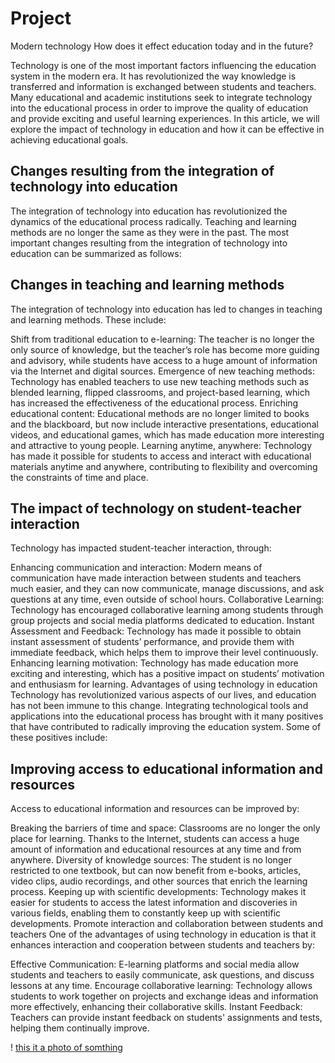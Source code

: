 # Project
Modern technology How does it effect education today and in the future?

Technology is one of the most important factors influencing the education system in the modern era. It has revolutionized the way knowledge is transferred and information is exchanged between students and teachers. Many educational and academic institutions seek to integrate technology into the educational process in order to improve the quality of education and provide exciting and useful learning experiences. In this article, we will explore the impact of technology in education and how it can be effective in achieving educational goals.

## Changes resulting from the integration of technology into education
The integration of technology into education has revolutionized the dynamics of the educational process radically. Teaching and learning methods are no longer the same as they were in the past. The most important changes resulting from the integration of technology into education can be summarized as follows:

## Changes in teaching and learning methods
The integration of technology into education has led to changes in teaching and learning methods. These include:

 Shift from traditional education to e-learning: The teacher is no longer the only source of knowledge, but the teacher’s role has become more guiding and advisory, while students have access to a huge amount of information via the Internet and digital sources.
 Emergence of new teaching methods: Technology has enabled teachers to use new teaching methods such as blended learning, flipped classrooms, and project-based learning, which has increased the effectiveness of the educational process.
Enriching educational content: Educational methods are no longer limited to books and the blackboard, but now include interactive presentations, educational videos, and educational games, which has made education more interesting and attractive to young people.
Learning anytime, anywhere: Technology has made it possible for students to access and interact with educational materials anytime and anywhere, contributing to flexibility and overcoming the constraints of time and place.

 ## The impact of technology on student-teacher interaction   
Technology has impacted student-teacher interaction, through:

Enhancing communication and interaction: Modern means of communication have made interaction between students and teachers much easier, and they can now communicate, manage discussions, and ask questions at any time, even outside of school hours.
Collaborative Learning: Technology has encouraged collaborative learning among students through group projects and social media platforms dedicated to education.
Instant Assessment and Feedback: Technology has made it possible to obtain instant assessment of students’ performance, and provide them with immediate feedback, which helps them to improve their level continuously.
Enhancing learning motivation: Technology has made education more exciting and interesting, which has a positive impact on students’ motivation and enthusiasm for learning. 
Advantages of using technology in education
Technology has revolutionized various aspects of our lives, and education has not been immune to this change. Integrating technological tools and applications into the educational process has brought with it many positives that have contributed to radically improving the education system. Some of these positives include:

## Improving access to educational information and resources
Access to educational information and resources can be improved by:

Breaking the barriers of time and space: Classrooms are no longer the only place for learning. Thanks to the Internet, students can access a huge amount of information and educational resources at any time and from anywhere.
Diversity of knowledge sources: The student is no longer restricted to one textbook, but can now benefit from e-books, articles, video clips, audio recordings, and other sources that enrich the learning process.
Keeping up with scientific developments: Technology makes it easier for students to access the latest information and discoveries in various fields, enabling them to constantly keep up with scientific developments. 
Promote interaction and collaboration between students and teachers
One of the advantages of using technology in education is that it enhances interaction and cooperation between students and teachers by:

Effective Communication: E-learning platforms and social media allow students and teachers to easily communicate, ask questions, and discuss lessons at any time.
Encourage collaborative learning: Technology allows students to work together on projects and exchange ideas and information more effectively, enhancing their collaborative skills.
Instant Feedback: Teachers can provide instant feedback on students' assignments and tests, helping them continually improve.

! [this it a photo of somthing](https://images.app.goo.gl/U7zFHRfSfowbMBdh9)
